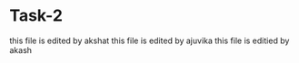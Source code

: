 # Task-2
this file is edited by akshat 
this file is edited by ajuvika
this file is editied by akash
